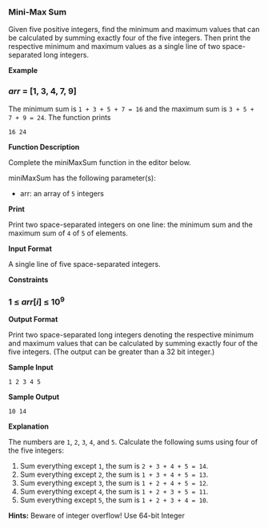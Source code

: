 ### __Mini-Max Sum__

Given five positive integers, find the minimum and maximum values that can be calculated by summing exactly four of the five integers. Then print the respective minimum and maximum values as a single line of two space-separated long integers. 

__Example__

### _arr_ = [1, 3, 4, 7, 9]

The minimum sum is `1 + 3 + 5 + 7 = 16` and the maximum sum is `3 + 5 + 7 + 9 = 24`. The function prints

```
16 24
```
__Function Description__

Complete the miniMaxSum function in the editor below.

miniMaxSum has the following parameter(s):
- arr: an array of `5` integers 

__Print__

Print two space-separated integers on one line: the minimum sum and the maximum sum of `4` of `5` of elements.

__Input Format__

A single line of five space-separated integers.

__Constraints__

### 1 &le; _arr_[_i_] &le; 10<sup>9</sup>

__Output Format__

Print two space-separated long integers denoting the respective minimum and maximum values that can be calculated by summing exactly four of the five integers. (The output can be greater than a 32 bit integer.)

__Sample Input__
```
1 2 3 4 5
```

__Sample Output__
```
10 14
```

__Explanation__

The numbers are `1`, `2`, `3`, `4`, and `5`. Calculate the following sums using four of the five integers:

1. Sum everything except `1`, the sum is `2 + 3 + 4 + 5 = 14`.
2. Sum everything except `2`, the sum is `1 + 3 + 4 + 5 = 13`.
3. Sum everything except `3`, the sum is `1 + 2 + 4 + 5 = 12`.
4. Sum everything except `4`, the sum is `1 + 2 + 3 + 5 = 11`.
5. Sum everything except `5`, the sum is `1 + 2 + 3 + 4 = 10`.

__Hints:__ Beware of integer overflow! Use 64-bit Integer